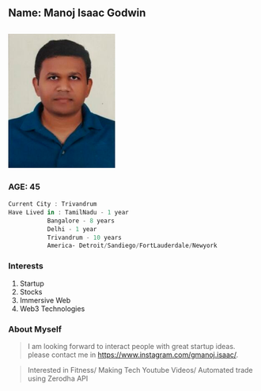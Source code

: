 ## Name: Manoj Isaac Godwin
![alt text](../../assets/Manojpic.png "Add repo")
---

### AGE: 45

```powershell
Current City : Trivandrum
Have Lived in : TamilNadu - 1 year
           Bangalore - 8 years
           Delhi - 1 year
           Trivandrum - 10 years
           America- Detroit/Sandiego/FortLauderdale/Newyork
```

### Interests

1. Startup
2. Stocks
3. Immersive Web
4. Web3 Technologies

### About Myself

> I am looking forward to interact people with great startup ideas. please contact me in https://www.instagram.com/gmanoj.isaac/.

> Interested in Fitness/ Making Tech Youtube Videos/ Automated trade using Zerodha API
